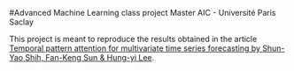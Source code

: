 #Advanced Machine Learning class project
Master AIC - Université Paris Saclay

This project is meant to reproduce the results obtained in the article [Temporal pattern attention for multivariate time series forecasting by Shun-Yao Shih, Fan-Keng Sun & Hung-yi Lee](https://link.springer.com/article/10.1007/s10994-019-05815-0).

